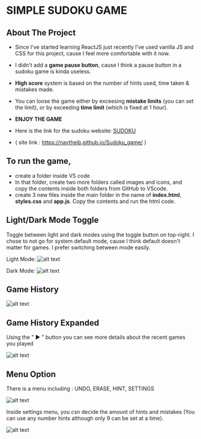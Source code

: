 # SIMPLE SUDOKU GAME

## About The Project
* Since I've started learning ReactJS just recently I've used vanilla JS and CSS for this project, cause I feel more comfortable with it now.

* I didn't add a **game pause button**, cause I think a pause button in a sudoku game is kinda useless.
* **High score** system is based on the number of hints used, time taken & mistakes made.
* You can loose the game either by exceesing **mistake limits** (you can set the limit), or by exceeding **time limit** (which is fixed at 1 hour).
* **ENJOY THE GAME**

* Here is the link for the sudoku website: [SUDOKU](https://navthejb.github.io/Sudoku_game/)
* ( site link : https://navthejb.github.io/Sudoku_game/ )


## To run the game,
* create a folder inside VS code
* In that folder, create two more folders called images and icons, and copy the contents inside both folders from GitHub to VScode.
* create 3 new files inside the main folder in the name of **index.html**, **styles.css** and **app.js**. Copy the contents and run the html code.

 
 
## Light/Dark Mode Toggle

Toggle between light and dark modes using the toggle button on top-right.
I chose to not go for system default mode, cause I think default doesn't matter for games. I prefer switching between mode easily.

Light Mode: ![alt text](screen_shots/Light%20mode.png)

Dark Mode:  ![alt text](screen_shots/Dark%20mode.png)


## Game History

![alt text](screen_shots/Game%20history%20modal.png)


## Game History Expanded

Using the " ▶️ " button you can see more details about the recent games you played

![alt text](screen_shots/Game%20history%20expanded%20view.png)


## Menu Option

There is a menu including : UNDO, ERASE, HINT, SETTINGS

![alt text](screen_shots/Menu.png)

Inside settings menu, you csn decide the amount of hints and mistakes (You can use any number hints although only 9 can be set at a time).

![alt text](screen_shots/Settings%20menu.png)
